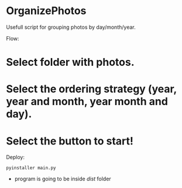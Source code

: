 # OrganizePhotos
Usefull script for grouping photos by day/month/year.

Flow:
# Select folder with photos.
# Select the ordering strategy (year, year and month, year month and day).
# Select the button to start!

Deploy:
```console
pyinstaller main.py
```
- program is going to be inside *dist* folder
